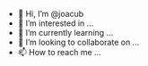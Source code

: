 - 👋 Hi, I’m @joacub
- 👀 I’m interested in ...
- 🌱 I’m currently learning ...
- 💞️ I’m looking to collaborate on ...
- 📫 How to reach me ...

<!---
joacub/joacub is a ✨ special ✨ repository because its `README.md` (this file) appears on your GitHub profile.
You can click the Preview link to take a look at your changes.
--->
